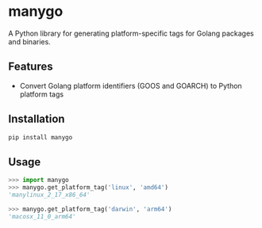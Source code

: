 # manygo

A Python library for generating platform-specific tags for Golang packages and binaries.

## Features

- Convert Golang platform identifiers (GOOS and GOARCH) to Python platform tags

## Installation

```bash
pip install manygo
```

## Usage

```python
>>> import manygo
>>> manygo.get_platform_tag('linux', 'amd64')
'manylinux_2_17_x86_64'

>>> manygo.get_platform_tag('darwin', 'arm64')
'macosx_11_0_arm64'
```
